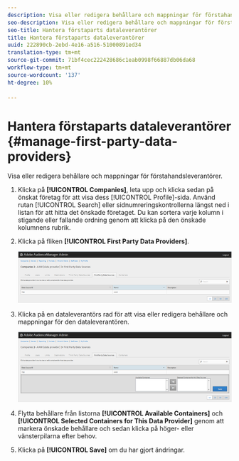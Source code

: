 ```yaml
---
description: Visa eller redigera behållare och mappningar för förstahandsleverantörer.
seo-description: Visa eller redigera behållare och mappningar för förstahandsleverantörer.
seo-title: Hantera förstaparts dataleverantörer
title: Hantera förstaparts dataleverantörer
uuid: 222890cb-2ebd-4e16-a516-51000891ed34
translation-type: tm+mt
source-git-commit: 71bf4cec222428686c1eab0998f66887db06da68
workflow-type: tm+mt
source-wordcount: '137'
ht-degree: 10%

---
```



# Hantera förstaparts dataleverantörer {#manage-first-party-data-providers}

Visa eller redigera behållare och mappningar för förstahandsleverantörer.

<!-- t_first_party_providers.xml -->

1. Klicka på **[!UICONTROL Companies]**, leta upp och klicka sedan på önskat företag för att visa dess [!UICONTROL Profile]-sida. Använd rutan [!UICONTROL Search] eller sidnumreringskontrollerna längst ned i listan för att hitta det önskade företaget. Du kan sortera varje kolumn i stigande eller fallande ordning genom att klicka på den önskade kolumnens rubrik.

1. Klicka på fliken **[!UICONTROL First Party Data Providers]**.

   ![](assets/first_party_providers.png)

1. Klicka på en dataleverantörs rad för att visa eller redigera behållare och mappningar för den dataleverantören.

   ![Stegresultat](assets/first_party_providers_edit.png)

1. Flytta behållare från listorna **[!UICONTROL Available Containers]** och **[!UICONTROL Selected Containers for This Data Provider]** genom att markera önskade behållare och sedan klicka på höger- eller vänsterpilarna efter behov.
1. Klicka på **[!UICONTROL Save]** om du har gjort ändringar.
